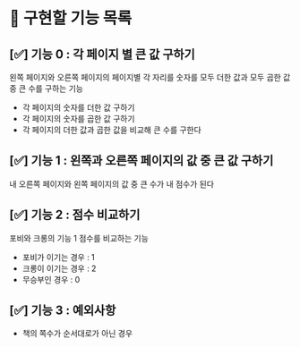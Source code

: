 # 🔖 구현할 기능 목록

## [✅] 기능 0 : 각 페이지 별 큰 값 구하기

왼쪽 페이지와 오른쪽 페이지의 페이지별 각 자리를 숫자를 모두 더한 값과 모두 곱한 값 중 큰 수를 구하는 기능

- 각 페이지의 숫자를 더한 값 구하기
- 각 페이지의 숫자를 곱한 값 구하기
- 각 페이지의 더한 값과 곱한 값을 비교해 큰 수를 구한다

## [✅] 기능 1 : 왼쪽과 오른쪽 페이지의 값 중 큰 값 구하기

내 오른쪽 페이지와 왼쪽 페이지의 값 중 큰 수가 내 점수가 된다

## [✅] 기능 2 : 점수 비교하기

포비와 크롱의 기능 1 점수를 비교하는 기능

- 포비가 이기는 경우 : 1
- 크롱이 이기는 경우 : 2
- 무승부인 경우 : 0

## [✅] 기능 3 : 예외사항

- 책의 쪽수가 순서대로가 아닌 경우
